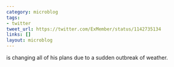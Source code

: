 ```yaml
---
category: microblog
tags:
- twitter
tweet_url: https://twitter.com/ExMember/status/1142735134
links: []
layout: microblog
---
```

is changing all of his plans due to a sudden outbreak of weather.
